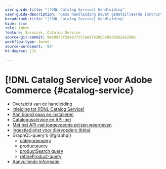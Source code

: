 ```yaml
---
user-guide-title: "[!DNL Catalog Service] Handleiding"
user-guide-description: "Deze handleiding bevat gedetailleerde instructies voor het gebruik van [!DNL Catalog Service] voor Adobe Commerce."
breadcrumb-title: "[!DNL Catalog Service] Handleiding"
hide: true
role: Admin
feature: Services, Catalog Service
source-git-commit: 9460d7cf2de677557ee3792665c65d2a52a52569
workflow-type: tm+mt
source-wordcount: '54'
ht-degree: 11%

---
```


# [!DNL Catalog Service] voor Adobe Commerce {#catalog-service}

- [Overzicht van de handleiding](guide-overview.md)
- [Inleiding tot [!DNL Catalog Service]](overview.md)
- [Aan boord gaan en installeren](installation.md)
- [Catalogusservice en API-net](mesh.md)
- [Met het API-net toegevoegde prijzen weergeven](taxes.md)
- [Ingestiedienst voor diervoeders (bèta)](feed-ingestion.md)
- GraphQL-query&#39;s {#graphql}
   - [categoriequery](https://developer.adobe.com/commerce/services/graphql/catalog-service/categories/)
   - [productquery](https://developer.adobe.com/commerce/services/graphql/catalog-service/products/)
   - [productSearch query](https://developer.adobe.com/commerce/services/graphql/catalog-service/product-search/)
   - [refineProduct-query](https://developer.adobe.com/commerce/services/graphql/catalog-service/refine-product/)
- [Aanvullende informatie](release-notes.md)
